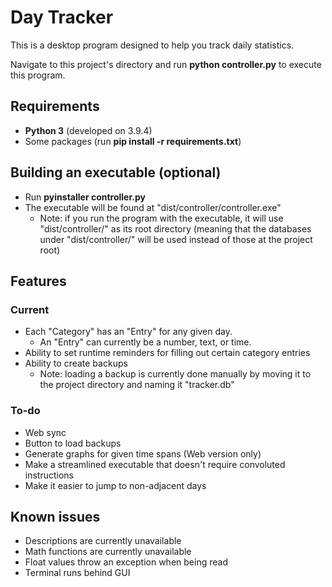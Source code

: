 # Day Tracker
This is a desktop program designed to help you track daily statistics. 

Navigate to this project's directory and run **python controller.py** to execute this program.

## Requirements
 * **Python 3** (developed on 3.9.4)
 * Some packages (run **pip install -r requirements.txt**) 


## Building an executable (optional)
 * Run **pyinstaller controller.py**
 * The executable will be found at "dist/controller/controller.exe" 
   * Note: if you run the program with the executable, it will use "dist/controller/" as its root directory (meaning that the databases under "dist/controller/" will be used instead of those at the project root)

## Features
### Current
 * Each "Category" has an "Entry" for any given day.
   * An "Entry" can currently be a number, text, or time.
 * Ability to set runtime reminders for filling out certain category entries
 * Ability to create backups
   * Note: loading a backup is currently done manually by moving it to the project directory and naming it "tracker.db"

### To-do
 * Web sync
 * Button to load backups
 * Generate graphs for given time spans (Web version only)
 * Make a streamlined executable that doesn't require convoluted instructions
 * Make it easier to jump to non-adjacent days

## Known issues
 * Descriptions are currently unavailable
 * Math functions are currently unavailable
 * Float values throw an exception when being read
 * Terminal runs behind GUI
